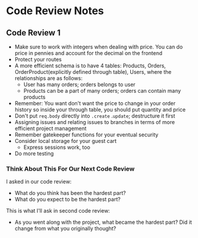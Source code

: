 # Code Review Notes

## Code Review 1

- Make sure to work with integers when dealing with price. You can do price in pennies and account for the decimal on the frontend
- Protect your routes
- A more efficient schema is to have 4 tables: Products, Orders, OrderProduct(explicitly defined through table), Users, where the relationships are as follows:
    - User has many orders; orders belongs to user
    - Products can be a part of many orders; orders can contain many products
- Remember: You want don't want the price to change in your order history so inside your through table, you should put quantity and price
- Don't put `req.body` directly into `.create` .`update`; destructure it first
- Assigning issues and relating issues to branches in terms of more efficient project management
- Remember gatekeeper functions for your eventual security
- Consider local storage for your guest cart
    - Express sessions work, too
- Do more testing

### Think About This For Our Next Code Review

I asked in our code review:

- What do you think has been the hardest part?
- What do you expect to be the hardest part?

This is what I'll ask in second code review:

- As you went along with the project, what became the hardest part? Did it change from what you originally thought?